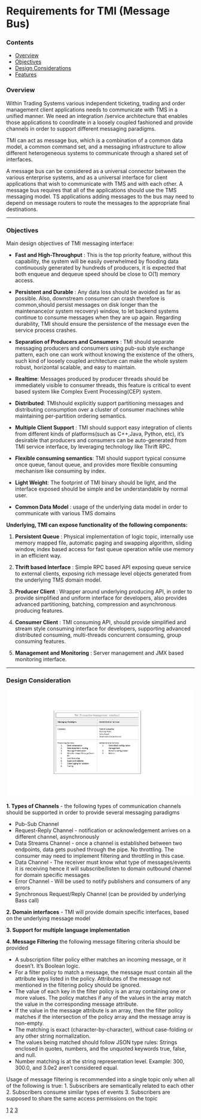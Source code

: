 # Requirements for TMI (Message Bus)

### Contents
* [Overview](#over)
* [Objectives](#obj)
* [Design Considerations](#des)
* [Features](#features)

###  Overview 
Within Trading Systems various independent ticketing, trading  and order management client applications needs to communicate with TMS in a unified manner. We need an integration /service architecture that enables those applications to coordinate in a loosely coupled fashioned and provide channels in order to support different messaging paradigms.

TMI can act as message bus, which  is a combination of a common data model, a common command set, and a messaging infrastructure to allow different heterogeneous systems to communicate through a shared set of interfaces.

A message bus can be considered as a universal connector between the various enterprise systems, and as a universal interface for client applications that wish to communicate with TMS and with each other. A message bus requires that all of the applications should use the TMS messaging model. TS applications adding messages to the bus may need to depend on message routers to route the messages to the appropriate final destinations. 

---

### Objectives
Main design objectives of TMI messaging interface:

- <b>Fast and High-Throughput</b> : This is the top priority feature, without this capability, the system will be easily overwhelmed by flooding data continuously generated by hundreds of producers, it is expected that both enqueue and dequeue speed should be close to O(1) memory access.

- <b>Persistent and Durable</b> : Any data loss should be avoided as far as possible. Also, downstream consumer can crash therefore is common,should persist messages on disk longer than the maintenance(or system recovery) window, to let backend systems continue to consume messages when they are up again. Regarding durability, TMI should ensure the persistence of the message even the service process crashes.

- <b>Separation of Producers and Consumers</b> : TMI should separate messaging producers and consumers using pub-sub style exchange pattern, each one can work without knowing the existence of the others, such kind of loosely coupled architecture can make the whole system robust, horizontal scalable, and easy to maintain.

- <b>Realtime</b>: Messages produced by producer threads should be immediately visible to consumer threads, this feature is critical to event based system like Complex Event Processing(CEP) system.

- <b>Distributed</b>: TMIshould explicitly support partitioning messages and distributing consumption over a cluster of consumer machines while maintaining per-partition ordering semantics.

- <b>Multiple Client Support</b> : TMI should support easy integration of clients from different kinds of platforms(such as C++,Java, Python, etc), it’s desirable that producers and consumers can be auto-generated from TMI service interface, by leveraging technology like Thrift RPC.

- <b>Flexible consuming semantics</b>: TMI should support typical consume once queue, fanout queue, and provides more flexible consuming mechanism like consuming by index.

- <b>Light Weight</b>: The footprint of TMI binary should be light, and the interface exposed should be simple and be understandable by normal user. 

- <b>Common Data Model</b> : usage of the underlying data model in order to communicate with various TMS domains

**Underlying, TMI can expose functionality of the following components:**

1. <b>Persistent Queue</b> : Physical implementation of logic topic, internally use memory mapped file, automatic paging and swapping algorithm, sliding window, index based access for fast queue operation while use memory in an efficient way.

2. <b>Thrift based Interface</b> : Simple RPC based API exposing queue service to external clients, exposing rich message level objects generated from the underlying TMS domain model.

3. <b>Producer Client</b> : Wrapper around underlying producing API, in order to provide simplified and uniform interface for developers, also provides advanced partitioning, batching, compression and asynchronous producing features.

4. <b>Consumer Client</b> : TMI consuming API, should provide simplified and stream style consuming interface for developers, supporting advanced distributed consuming, multi-threads concurrent consuming, group consuming features.

5. <b>Management and Monitoring</b> : Server management and JMX based monitoring interface.

---

### Design Consideration

![](pics/tmi-features.jpg)


<b>1. Types of Channels</b> - the following types of communication channels should be supported in order to provide several messaging paradigms
- Pub-Sub Channel
- Request-Reply Channel - notification or acknowledgement arrives on a different channel, asynchronously
- Data Streams Channel - once a channel is established between two endpoints, data gets pushed through the pipe. No throttling. The consumer may need to implement filtering and throttling in this case.
- Data Channel - The receiver must know what type of messages/events it is receiving hence it will subscribe/listen to domain outbound channel for domain specific messages
- Error Channel - Will be used to notify publishers and consumers of any errors
- Synchronous Request/Reply Channel (can be provided by underlying Bass call)

<b>2. Domain interfaces</b> - TMI will provide domain specific interfaces, based on the underlying message model

<b>3. Support for multiple language implementation</b>

<b>4. Message Filtering</b> the following message filtering criteria should be provided
- A subscription filter policy either matches an incoming message, or it doesn’t. It’s Boolean logic.
- For a filter policy to match a message, the message must contain all the attribute keys listed in the policy. Attributes of the message not mentioned in the filtering policy should be ignored.
- The value of each key in the filter policy is an array containing one or more values. The policy matches if any of the values in the array match the value in the corresponding message attribute.
- If the value in the message attribute is an array, then the filter policy matches if the intersection of the policy array and the message array is non-empty.
- The matching is exact (character-by-character), without case-folding or any other string normalization.
- The values being matched should follow JSON type rules: Strings enclosed in quotes, numbers, and the unquoted keywords true, false, and null.
- Number matching is at the string representation level. Example: 300, 300.0, and 3.0e2 aren’t considered equal.

Usage of message filtering is recommended into a single topic only when all of the following is true:
    1. Subscribers are semantically related to each other
    2. Subscribers consume similar types of events
    3. Subscribers are supposed to share the same access permissions on the topic



[1](https://msdn.microsoft.com/en-us/library/aa480027.aspx)
[2](http://bulldog2011.github.io/blog/2013/01/23/big-queue-design/)
[3](https://aws.amazon.com/blogs/compute/simplify-pubsub-messaging-with-amazon-sns-message-filtering/)
